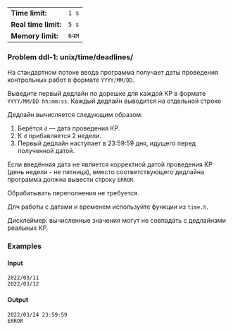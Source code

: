 |                      |       |
|----------------------|-------|
| **Time limit:**      | `1 s` |
| **Real time limit:** | `5 s` |
| **Memory limit:**    | `64M` |


### Problem ddl-1: unix/time/deadlines/

На стандартном потоке ввода программа получает даты проведения контрольных работ в формате
`YYYY/MM/DD`.

Выведите первый дедлайн по дорешке для каждой КР в формате `YYYY/MM/DD hh:mm:ss`. Каждый дедлайн
выводится на отдельной строке

Дедлайн вычисляется следующим образом:

1. Берётся `d` — дата проведения КР.
2. К `d` прибавляется 2 недели.
3. Первый дедлайн наступает в 23:59:59 дня, идущего перед полученной датой.

Если введённая дата не является корректной датой проведения КР (день недели - не пятница), вместо
соответствующего дедлайна программа должна вывести строку `ERROR`.

Обрабатывать переполнения не требуется.

Длч работы с датами и временем используйте функции из `time.h`.

Дисклеймер: вычисленные значения могут не совпадать с дедлайнами реальных КР.

### Examples

#### Input

    
    
    2022/03/11
    2022/03/12

#### Output

    
    
    2022/03/24 23:59:59
    ERROR

